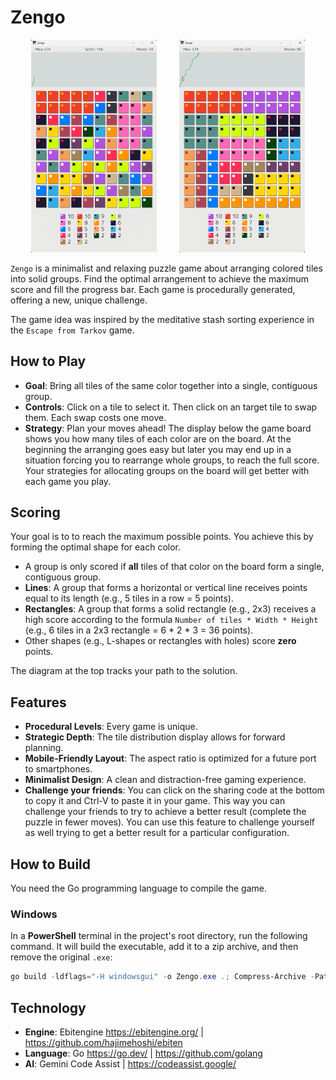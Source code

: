# Zengo
<p align="middle">
<img src="docs/screenshot_a.png" width="40%" >
&nbsp; &nbsp; &nbsp; &nbsp;
<img src="docs/screenshot_b.png" width="40%" >
</p>

`Zengo` is a minimalist and relaxing puzzle game about arranging colored tiles into solid groups. Find the optimal arrangement to achieve the maximum score and fill the progress bar. Each game is procedurally generated, offering a new, unique challenge.

The game idea was inspired by the meditative stash sorting experience in the `Escape from Tarkov` game.

## How to Play

*   **Goal**: Bring all tiles of the same color together into a single, contiguous group.
*   **Controls**: Click on a tile to select it. Then click on an target tile to swap them. Each swap costs one move.
*   **Strategy**: Plan your moves ahead!  The display below the game board shows you how many tiles of each color are on the board. At the beginning the arranging goes easy but later you may end up in a situation forcing you to rearrange whole groups, to reach the full score. Your strategies for allocating groups on the board will get better with each game you play.

## Scoring

Your goal is to to reach the maximum possible points. You achieve this by forming the optimal shape for each color.

*   A group is only scored if **all** tiles of that color on the board form a single, contiguous group.
*   **Lines**: A group that forms a horizontal or vertical line receives points equal to its length (e.g., 5 tiles in a row = 5 points).
*   **Rectangles**: A group that forms a solid rectangle (e.g., 2x3) receives a high score according to the formula `Number of tiles * Width * Height` (e.g., 6 tiles in a 2x3 rectangle = 6 * 2 * 3 = 36 points).
*   Other shapes (e.g., L-shapes or rectangles with holes) score **zero** points.

The diagram at the top tracks your path to the solution. 

## Features

*   **Procedural Levels**: Every game is unique.
*   **Strategic Depth**: The tile distribution display allows for forward planning.
*   **Mobile-Friendly Layout**: The aspect ratio is optimized for a future port to smartphones.
*   **Minimalist Design**: A clean and distraction-free gaming experience.
*   **Challenge your friends**: You can click on the sharing code at the bottom to copy it and Ctrl-V to paste it in your game. This way you can challenge your friends to try to achieve a better result (complete the puzzle in fewer moves). You can use this feature to challenge yourself as well trying to  get a better result for a particular configuration.

## How to Build

You need the Go programming language to compile the game.

### Windows

In a **PowerShell** terminal in the project's root directory, run the following command. It will build the executable, add it to a zip archive, and then remove the original `.exe`:

```powershell
go build -ldflags="-H windowsgui" -o Zengo.exe .; Compress-Archive -Path 'Zengo.exe' -DestinationPath 'Zengo.zip' -Force; Remove-Item -Path 'Zengo.exe'
```

## Technology

*   **Engine**: Ebitengine https://ebitengine.org/ | https://github.com/hajimehoshi/ebiten
*   **Language**: Go https://go.dev/ | https://github.com/golang
*   **AI**: Gemini Code Assist | https://codeassist.google/
